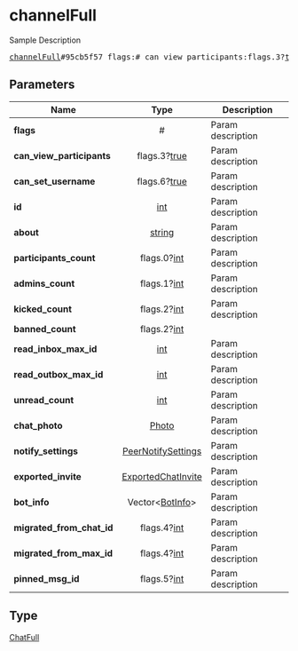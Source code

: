 # channelFull

Sample Description

<pre>
<a href="../constructor/channelFull.md">channelFull</a>#95cb5f57 flags:# can_view_participants:flags.3?<a href="../type/true.md">true</a> can_set_username:flags.6?<a href="../type/true.md">true</a> id:<a href="../type/int.md">int</a> about:<a href="../type/string.md">string</a> participants_count:flags.0?<a href="../type/int.md">int</a> admins_count:flags.1?<a href="../type/int.md">int</a> kicked_count:flags.2?<a href="../type/int.md">int</a> banned_count:flags.2?<a href="../type/int.md">int</a> read_inbox_max_id:<a href="../type/int.md">int</a> read_outbox_max_id:<a href="../type/int.md">int</a> unread_count:<a href="../type/int.md">int</a> chat_photo:<a href="../type/Photo.md">Photo</a> notify_settings:<a href="../type/PeerNotifySettings.md">PeerNotifySettings</a> exported_invite:<a href="../type/ExportedChatInvite.md">ExportedChatInvite</a> bot_info:Vector&lt;<a href="../type/BotInfo.md">BotInfo</a>&gt; migrated_from_chat_id:flags.4?<a href="../type/int.md">int</a> migrated_from_max_id:flags.4?<a href="../type/int.md">int</a> pinned_msg_id:flags.5?<a href="../type/int.md">int</a> = <a href="../type/ChatFull.md">ChatFull</a>;
</pre>
## Parameters

| Name | Type | Description |
|------|:----:|-------------|
| **flags** | # | Param description |
| **can_view_participants** | flags.3?<a href="../type/true.md">true</a> | Param description |
| **can_set_username** | flags.6?<a href="../type/true.md">true</a> | Param description |
| **id** | <a href="../type/int.md">int</a> | Param description |
| **about** | <a href="../type/string.md">string</a> | Param description |
| **participants_count** | flags.0?<a href="../type/int.md">int</a> | Param description |
| **admins_count** | flags.1?<a href="../type/int.md">int</a> | Param description |
| **kicked_count** | flags.2?<a href="../type/int.md">int</a> | Param description |
| **banned_count** | flags.2?<a href="../type/int.md">int</a> |  |
| **read_inbox_max_id** | <a href="../type/int.md">int</a> | Param description |
| **read_outbox_max_id** | <a href="../type/int.md">int</a> | Param description |
| **unread_count** | <a href="../type/int.md">int</a> | Param description |
| **chat_photo** | <a href="../type/Photo.md">Photo</a> | Param description |
| **notify_settings** | <a href="../type/PeerNotifySettings.md">PeerNotifySettings</a> | Param description |
| **exported_invite** | <a href="../type/ExportedChatInvite.md">ExportedChatInvite</a> | Param description |
| **bot_info** | Vector&lt;<a href="../type/BotInfo.md">BotInfo</a>&gt; | Param description |
| **migrated_from_chat_id** | flags.4?<a href="../type/int.md">int</a> | Param description |
| **migrated_from_max_id** | flags.4?<a href="../type/int.md">int</a> | Param description |
| **pinned_msg_id** | flags.5?<a href="../type/int.md">int</a> | Param description |

## Type

<a href="../type/ChatFull.md">ChatFull</a>
